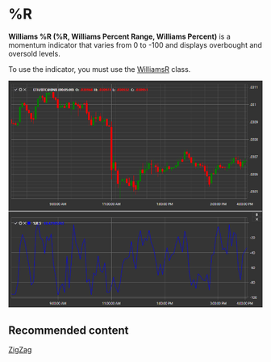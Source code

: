 # %R

**Williams %R (%R, Williams Percent Range, Williams Percent)** is a momentum indicator that varies from 0 to \-100 and displays overbought and oversold levels.

To use the indicator, you must use the [WilliamsR](../api/StockSharp.Algo.Indicators.WilliamsR.html) class. 

![IndicatorWilliamsR](../images/IndicatorWilliamsR.png)

## Recommended content

[ZigZag](IndicatorZigZag.md)
